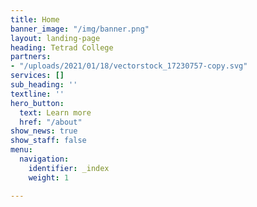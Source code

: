 ```yaml
---
title: Home
banner_image: "/img/banner.png"
layout: landing-page
heading: Tetrad College
partners:
- "/uploads/2021/01/18/vectorstock_17230757-copy.svg"
services: []
sub_heading: ''
textline: ''
hero_button:
  text: Learn more
  href: "/about"
show_news: true
show_staff: false
menu:
  navigation:
    identifier: _index
    weight: 1

---
```

